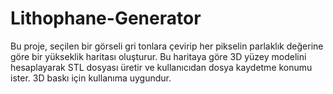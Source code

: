 # Lithophane-Generator
Bu proje, seçilen bir görseli gri tonlara çevirip her pikselin parlaklık değerine göre bir yükseklik haritası oluşturur. Bu haritaya göre 3D yüzey modelini hesaplayarak STL dosyası üretir ve kullanıcıdan dosya kaydetme konumu ister. 3D baskı için kullanıma uygundur.
